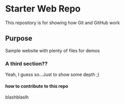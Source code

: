 # Starter Web Repo

This repository is for showing how Git and GitHub work

## Purpose

Sample website with plenty of files for demos

### A third section??

Yeah, I guess so...Just to show some depth ;)

#### how to contribute to this repo
blashblaslh